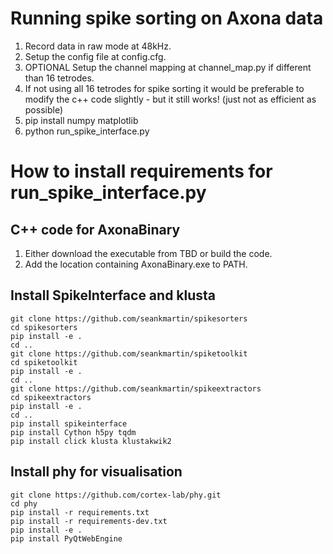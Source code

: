 # Running spike sorting on Axona data
1. Record data in raw mode at 48kHz.
2. Setup the config file at config.cfg.
3. OPTIONAL Setup the channel mapping at channel_map.py if different than 16 tetrodes.
4. If not using all 16 tetrodes for spike sorting it would be preferable to modify the c++ code slightly - but it still works! (just not as efficient as possible)
5. pip install numpy matplotlib
6. python run_spike_interface.py

# How to install requirements for run_spike_interface.py

## C++ code for AxonaBinary
 1. Either download the executable from TBD or build the code.
 2. Add the location containing AxonaBinary.exe to PATH.

## Install SpikeInterface and klusta
```
git clone https://github.com/seankmartin/spikesorters
cd spikesorters
pip install -e .
cd ..
git clone https://github.com/seankmartin/spiketoolkit
cd spiketoolkit
pip install -e .
cd ..
git clone https://github.com/seankmartin/spikeextractors
cd spikeextractors
pip install -e .
cd ..
pip install spikeinterface
pip install Cython h5py tqdm
pip install click klusta klustakwik2
```

## Install phy for visualisation
```
git clone https://github.com/cortex-lab/phy.git
cd phy
pip install -r requirements.txt
pip install -r requirements-dev.txt
pip install -e .
pip install PyQtWebEngine
```
